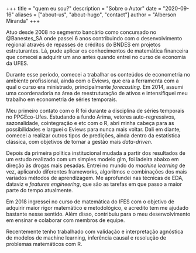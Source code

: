 +++
title = "quem eu sou?"
description = "Sobre o Autor"
date = "2020-09-16"
aliases = ["about-us", "about-hugo", "contact"]
author = "Alberson Miranda"
+++

Atuo desde 2008 no segmento bancário como concursado no \@Banestes_SA onde passei 6 anos contribuindo com o desenvolvimento regional através de repasses de créditos do BNDES em projetos estruturantes. Lá, pude aplicar os conhecimentos de matemática financeira que comecei a adquirir um ano antes quando entrei no curso de economia da UFES.

Durante esse período, comecei a trabalhar os conteúdos de econometria no ambiente profissional, ainda com o Eviews, que era a ferramenta com a qual o curso era ministrado, principalmente *forecasting*. Em 2014, assumi uma coordenadoria na área de reestruturação de ativos e intensifiquei meu trabalho em econometria de séries temporais.

Meu primeiro contato com o R foi durante a disciplina de séries temporais no PPGEco-Ufes. Estudando a fundo Arima, vetores auto-regressivos, sazonalidade, cointegração e etc com o R, abri minha cabeça para as possibilidades e larguei o Eviews para nunca mais voltar. Dali em diante, comecei a realizar outros tipos de predições, ainda dentro da estatística clássica, com objetivos de tornar a gestão mais *data-driven*.

Depois da primeira política institucional mudada a partir dos resultados de um estudo realizado com um simples modelo glm, foi ladeira abaixo em direção às drogas mais pesadas. Entrei no mundo do *machine learning* de vez, aplicando diferentes frameworks, algoritmos e combinações dos mais variados métodos de aprendizagem. Me aprofundei nas técnicas de EDA, dataviz e *features engineering*, que são as tarefas em que passo a maior parte do tempo atualmente.

Em 2018 ingressei no curso de matemática do IFES com o objetivo de adquirir maior rigor matemático e metodológico, e acredito tem me ajudado bastante nesse sentido. Além disso, contribuiu para o meu desenvolvimento em ensinar e colaborar com membros de equipe.

Recentemente tenho trabalhado com validação e interpretação agnóstica de modelos de machine learning, inferência causal e resolução de problemas matemáticos com R.